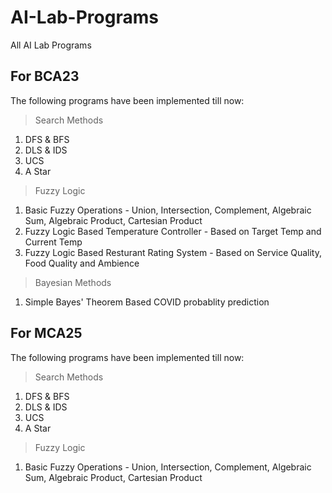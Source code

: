 # AI-Lab-Programs
All AI Lab Programs

## For BCA23
The following programs have been implemented till now:
> Search Methods
1. DFS & BFS
2. DLS & IDS
3. UCS
4. A Star
> Fuzzy Logic
1. Basic Fuzzy Operations - Union, Intersection, Complement, Algebraic Sum, Algebraic Product, Cartesian Product
2. Fuzzy Logic Based Temperature Controller - Based on Target Temp and Current Temp
3. Fuzzy Logic Based Resturant Rating System - Based on Service Quality, Food Quality and Ambience
> Bayesian Methods
1. Simple Bayes' Theorem Based COVID probablity prediction

## For MCA25
The following programs have been implemented till now:
> Search Methods
1. DFS & BFS
2. DLS & IDS
3. UCS
4. A Star
> Fuzzy Logic
1. Basic Fuzzy Operations - Union, Intersection, Complement, Algebraic Sum, Algebraic Product, Cartesian Product
